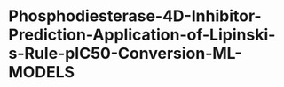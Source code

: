 # Phosphodiesterase-4D-Inhibitor-Prediction-Application-of-Lipinski-s-Rule-pIC50-Conversion-ML-MODELS